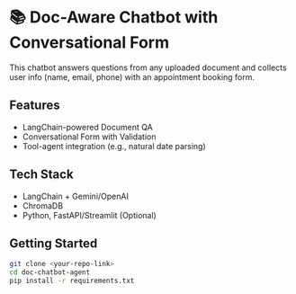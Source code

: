 # 📚 Doc-Aware Chatbot with Conversational Form

This chatbot answers questions from any uploaded document and collects user info (name, email, phone) with an appointment booking form.

## Features
- LangChain-powered Document QA
- Conversational Form with Validation
- Tool-agent integration (e.g., natural date parsing)

## Tech Stack
- LangChain + Gemini/OpenAI
- ChromaDB
- Python, FastAPI/Streamlit (Optional)

## Getting Started
```bash
git clone <your-repo-link>
cd doc-chatbot-agent
pip install -r requirements.txt
